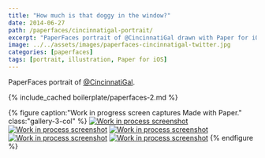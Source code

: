 ```yaml
---
title: "How much is that doggy in the window?"
date: 2014-06-27
path: /paperfaces/cincinnatigal-portrait/
excerpt: "PaperFaces portrait of @CincinnatiGal drawn with Paper for iOS on an iPad."
image: ../../assets/images/paperfaces-cincinnatigal-twitter.jpg
categories: [paperfaces]
tags: [portrait, illustration, Paper for iOS]
---
```


PaperFaces portrait of [@CincinnatiGal](https://twitter.com/CincinnatiGal).

{% include_cached boilerplate/paperfaces-2.md %}

{% figure caption:"Work in progress screen captures Made with Paper." class:"gallery-3-col" %}
[![Work in process screenshot](../../assets/images/paperfaces-cincinnatigal-process-1-600.jpg)](../../assets/images/paperfaces-cincinnatigal-process-1-lg.jpg) [![Work in process screenshot](../../assets/images/paperfaces-cincinnatigal-process-2-600.jpg)](../../assets/images/paperfaces-cincinnatigal-process-2-lg.jpg) [![Work in process screenshot](../../assets/images/paperfaces-cincinnatigal-process-3-600.jpg)](../../assets/images/paperfaces-cincinnatigal-process-3-lg.jpg) [![Work in process screenshot](../../assets/images/paperfaces-cincinnatigal-process-4-600.jpg)](../../assets/images/paperfaces-cincinnatigal-process-4-lg.jpg) [![Work in process screenshot](../../assets/images/paperfaces-cincinnatigal-process-5-600.jpg)](../../assets/images/paperfaces-cincinnatigal-process-5-lg.jpg)
{% endfigure %}
